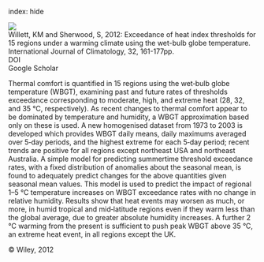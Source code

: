 index: hide

<div class="Citation">
    <div class="Citation-thumb CitationThumb-linked"  data-href="https://doi.org/10.1002/joc.2257">
      <img src="https://static.claimspace.cloud/climate-study-static/refs/thumbs/12/Willett_and_Sherwood_2012-thumb.png" />
    </div>

  <div class="Citation-body">
    <div class="Citation-text">Willett, KM and Sherwood, S, 2012: Exceedance of heat index thresholds for 15 regions under a warming climate using the wet-bulb globe temperature. <span class="Article-journal">International Journal of Climatology, </span><span class="Article-volume">32, </span>161-177pp.</div>
    <div class="Citation-links">
      <div class="CitationLink" data-href="https://doi.org/10.1002/joc.2257">
        <div class="CitationLink-icon CitationLink-Doi"></div>
        <div class="CitationLink-text">DOI</div>
      </div>
      <div class="CitationLink" data-href="https://scholar.google.com/scholar?q=10.1002/joc.2257">
        <div class="CitationLink-icon CitationLink-Scholar"></div>
        <div class="CitationLink-text">Google Scholar</div>
      </div>
    </div>
  </div>
</div>

Thermal comfort is quantified in 15 regions using the wet‐bulb globe temperature (WBGT), examining past and future rates of thresholds exceedance corresponding to moderate, high, and extreme heat (28, 32, and 35 °C, respectively). As recent changes to thermal comfort appear to be dominated by temperature and humidity, a WBGT approximation based only on these is used. A new homogenised dataset from 1973 to 2003 is developed which provides WBGT daily means, daily maximums averaged over 5‐day periods, and the highest extreme for each 5‐day period; recent trends are positive for all regions except northeast USA and northeast Australia. A simple model for predicting summertime threshold exceedance rates, with a fixed distribution of anomalies about the seasonal mean, is found to adequately predict changes for the above quantities given seasonal mean values. This model is used to predict the impact of regional 1–5 °C temperature increases on WBGT exceedance rates with no change in relative humidity. Results show that heat events may worsen as much, or more, in humid tropical and mid‐latitude regions even if they warm less than the global average, due to greater absolute humidity increases. A further 2 °C warming from the present is sufficient to push peak WBGT above 35 °C, an extreme heat event, in all regions except the UK.

<div class="Citation-copy">
&copy; Wiley, 2012
</div>